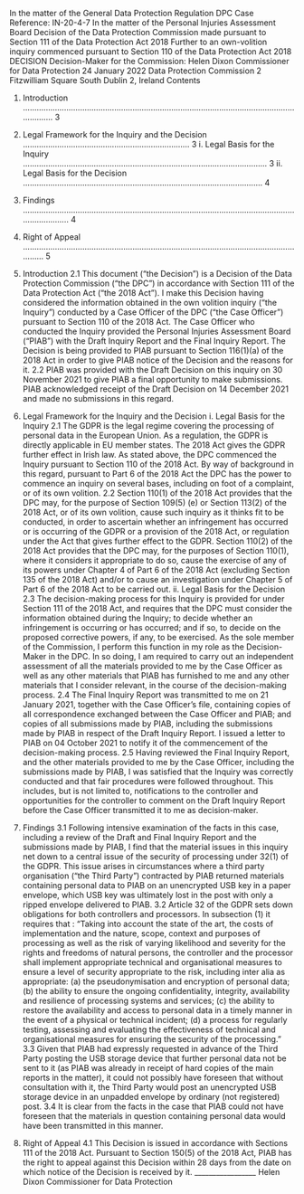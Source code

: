 In the matter of the General Data Protection Regulation
DPC Case Reference: IN-20-4-7
In the matter of the Personal Injuries Assessment Board
Decision of the Data Protection Commission made pursuant to Section 111 of the Data Protection
Act 2018
Further to an own-volition inquiry commenced pursuant to Section 110 of the Data Protection Act
2018
DECISION
Decision-Maker for the Commission:
Helen Dixon
Commissioner for Data Protection
24 January 2022
Data Protection Commission
2 Fitzwilliam Square South
Dublin 2, Ireland
Contents
1. Introduction .................................................................................................................................... 3
2. Legal Framework for the Inquiry and the Decision ......................................................................... 3
i. Legal Basis for the Inquiry ........................................................................................................... 3
ii. Legal Basis for the Decision ......................................................................................................... 4
3. Findings ........................................................................................................................................... 4
4. Right of Appeal ................................................................................................................................ 5

1. Introduction
2.1 This document (“the Decision”) is a Decision of the Data Protection Commission (“the DPC”)
in accordance with Section 111 of the Data Protection Act (“the 2018 Act”). I make this
Decision having considered the information obtained in the own volition inquiry (“the
Inquiry”) conducted by a Case Officer of the DPC (“the Case Officer”) pursuant to Section
110 of the 2018 Act. The Case Officer who conducted the Inquiry provided the Personal
Injuries Assessment Board (“PIAB”) with the Draft Inquiry Report and the Final Inquiry
Report. The Decision is being provided to PIAB pursuant to Section 116(1)(a) of the 2018 Act
in order to give PIAB notice of the Decision and the reasons for it.
2.2 PIAB was provided with the Draft Decision on this inquiry on 30 November 2021 to give PIAB
a final opportunity to make submissions. PIAB acknowledged receipt of the Draft Decision
on 14 December 2021 and made no submissions in this regard.
2. Legal Framework for the Inquiry and the Decision
i. Legal Basis for the Inquiry
2.1 The GDPR is the legal regime covering the processing of personal data in the European
Union. As a regulation, the GDPR is directly applicable in EU member states. The 2018 Act
gives the GDPR further effect in Irish law. As stated above, the DPC commenced the Inquiry
pursuant to Section 110 of the 2018 Act. By way of background in this regard, pursuant to
Part 6 of the 2018 Act the DPC has the power to commence an inquiry on several bases,
including on foot of a complaint, or of its own volition.
2.2 Section 110(1) of the 2018 Act provides that the DPC may, for the purpose of Section 109(5)
(e) or Section 113(2) of the 2018 Act, or of its own volition, cause such inquiry as it thinks fit
to be conducted, in order to ascertain whether an infringement has occurred or is occurring
of the GDPR or a provision of the 2018 Act, or regulation under the Act that gives further
effect to the GDPR. Section 110(2) of the 2018 Act provides that the DPC may, for the
purposes of Section 110(1), where it considers it appropriate to do so, cause the exercise of
any of its powers under Chapter 4 of Part 6 of the 2018 Act (excluding Section 135 of the
2018 Act) and/or to cause an investigation under Chapter 5 of Part 6 of the 2018 Act to be
carried out.
ii. Legal Basis for the Decision
2.3 The decision-making process for this Inquiry is provided for under Section 111 of the 2018
Act, and requires that the DPC must consider the information obtained during the Inquiry;
to decide whether an infringement is occurring or has occurred; and if so, to decide on the
proposed corrective powers, if any, to be exercised. As the sole member of the Commission,
I perform this function in my role as the Decision-Maker in the DPC. In so doing, I am
required to carry out an independent assessment of all the materials provided to me by the
Case Officer as well as any other materials that PIAB has furnished to me and any other
materials that I consider relevant, in the course of the decision-making process.
2.4 The Final Inquiry Report was transmitted to me on 21 January 2021, together with the Case
Officer’s file, containing copies of all correspondence exchanged between the Case Officer
and PIAB; and copies of all submissions made by PIAB, including the submissions made by
PIAB in respect of the Draft Inquiry Report. I issued a letter to PIAB on 04 October 2021 to
notify it of the commencement of the decision-making process.
2.5 Having reviewed the Final Inquiry Report, and the other materials provided to me by the
Case Officer, including the submissions made by PIAB, I was satisfied that the Inquiry was
correctly conducted and that fair procedures were followed throughout. This includes, but
is not limited to, notifications to the controller and opportunities for the controller to
comment on the Draft Inquiry Report before the Case Officer transmitted it to me as
decision-maker.
3. Findings
3.1 Following intensive examination of the facts in this case, including a review of the Draft and
Final Inquiry Report and the submissions made by PIAB, I find that the material issues in this
inquiry net down to a central issue of the security of processing under 32(1) of the GDPR.
This issue arises in circumstances where a third party organisation (“the Third Party”)
contracted by PIAB returned materials containing personal data to PIAB on an unencrypted
USB key in a paper envelope, which USB key was ultimately lost in the post with only a
ripped envelope delivered to PIAB.
3.2 Article 32 of the GDPR sets down obligations for both controllers and processors. In
subsection (1) it requires that :
“Taking into account the state of the art, the costs of implementation and the nature,
scope, context and purposes of processing as well as the risk of varying likelihood and
severity for the rights and freedoms of natural persons, the controller and the
processor shall implement appropriate technical and organisational measures to
ensure a level of security appropriate to the risk, including inter alia as appropriate:
(a) the pseudonymisation and encryption of personal data;
(b) the ability to ensure the ongoing confidentiality, integrity, availability and
resilience of processing systems and services;
(c) the ability to restore the availability and access to personal data in a timely
manner in the event of a physical or technical incident;
(d) a process for regularly testing, assessing and evaluating the effectiveness of
technical and organisational measures for ensuring the security of the
processing.”
3.3 Given that PIAB had expressly requested in advance of the Third Party posting the USB
storage device that further personal data not be sent to it (as PIAB was already in receipt of
hard copies of the main reports in the matter), it could not possibly have foreseen that
without consultation with it, the Third Party would post an unencrypted USB storage device
in an unpadded envelope by ordinary (not registered) post.
3.4 It is clear from the facts in the case that PIAB could not have foreseen that the materials in
question containing personal data would have been transmitted in this manner.
4. Right of Appeal
4.1 This Decision is issued in accordance with Sections 111 of the 2018 Act. Pursuant to
Section 150(5) of the 2018 Act, PIAB has the right to appeal against this Decision within
28 days from the date on which notice of the Decision is received by it.
\_\_\_\_\_\_\_\_\_\_\_\_\_\_\_\_\_
Helen Dixon
Commissioner for Data Protection
